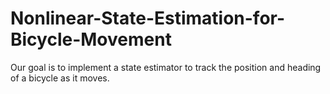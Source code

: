 # Nonlinear-State-Estimation-for-Bicycle-Movement
Our goal is to implement a state estimator to track the position and heading of a bicycle as it moves.
